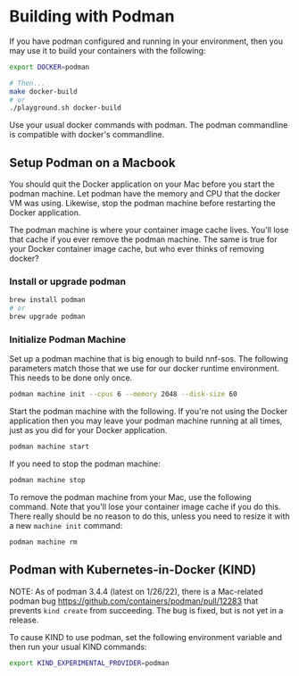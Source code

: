 # Building with Podman

If you have podman configured and running in your environment, then you may
use it to build your containers with the following:

```bash
export DOCKER=podman

# Then...
make docker-build
# or
./playground.sh docker-build
```

Use your usual docker commands with podman.  The podman commandline is
compatible with docker's commandline.

## Setup Podman on a Macbook

You should quit the Docker application on your Mac before you start the
podman machine.  Let podman have the memory and CPU that the docker VM was
using.  Likewise, stop the podman machine before restarting the Docker
application.

The podman machine is where your container image cache lives.  You'll lose that
cache if you ever remove the podman machine.  The same is true for your Docker
container image cache, but who ever thinks of removing docker?

### Install or upgrade podman

```bash
brew install podman
# or
brew upgrade podman
```

### Initialize Podman Machine

Set up a podman machine that is big enough to build nnf-sos.  The following
parameters match those that we use for our docker runtime environment.  This
needs to be done only once.

```bash
podman machine init --cpus 6 --memory 2048 --disk-size 60
```

Start the podman machine with the following.  If you're not using the
Docker application then you may leave your podman machine running at all times,
just as you did for your Docker application.

```bash
podman machine start
```

If you need to stop the podman machine:

```bash
podman machine stop
```

To remove the podman machine from your Mac, use the following command.  Note
that you'll lose your container image cache if you do this.  There really
should be no reason to do this, unless you need to resize it with a new
`machine init` command:

```bash
podman machine rm
```

## Podman with Kubernetes-in-Docker (KIND)

NOTE: As of podman 3.4.4 (latest on 1/26/22), there is a Mac-related
podman bug <https://github.com/containers/podman/pull/12283> that prevents
`kind create` from succeeding.  The bug is fixed, but is not yet in a release.

To cause KIND to use podman, set the following environment variable and
then run your usual KIND commands:

```bash
export KIND_EXPERIMENTAL_PROVIDER=podman
```
